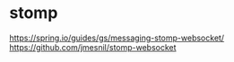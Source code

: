 # stomp

https://spring.io/guides/gs/messaging-stomp-websocket/  
https://github.com/jmesnil/stomp-websocket

